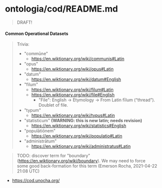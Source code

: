 # ontologia/cod/README.md

> DRAFT!

#### Common Operational Datasets
> Trivia:
> - "commūne"
>   - https://en.wiktionary.org/wiki/communis#Latin
> - "opus"
>   - https://en.wiktionary.org/wiki/opus#Latin
> - "datum"
>   - https://en.wiktionary.org/wiki/datum#English
> - "filum"
>   - https://en.wiktionary.org/wiki/filum#Latin
>   - https://en.wiktionary.org/wiki/file#English
>     - "File": English -> Etymology -> From Latin fīlum (“thread”). Doublet of file.
> - "typum"
>   - https://en.wiktionary.org/wiki/typus#Latin
> - "statisticum" **(WARNING: this is new latin; needs revision)**
>   - https://en.wiktionary.org/wiki/statistics#English
> - "populātiōnem"
>   - https://en.wiktionary.org/wiki/populatio#Latin
> - "administrātum"
>   - https://en.wiktionary.org/wiki/administratus#Latin

> TODO: discover term for "boundary" (https://en.wiktionary.org/wiki/boundary).
>       We may need to force some good back-formation for this term
>       (Emerson Rocha, 2021-04-22 21:08 UTC)

- https://cod.unocha.org/
